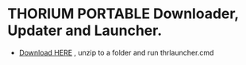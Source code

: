 # THORIUM PORTABLE Downloader, Updater and Launcher.
* [Download HERE](https://github.com/0hip/THORLAUNCHER/archive/refs/heads/main.zip) , unzip to a folder and run thrlauncher.cmd

